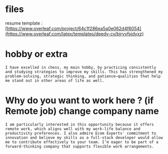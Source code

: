 # files

resume template : [https://www.overleaf.com/project/64c1f286ea5a0e062d4f6054](https://www.overleaf.com/latex/templates/deedy-cv/bjryvfsjdyxz)


# hobby or extra

    I have excelled in chess, my main hobby, by practicing consistently and studying strategies to improve my skills. This has strengthened my problem‑solving, strategic thinking, and patience—qualities that help me stand out in other areas of life as well.

# Why do you want to work here ? (if Remote job) change company name

    I am particularly interested in this opportunity because it offers remote work, which aligns well with my work-life balance and productivity preferences. I also admire Ecom Experts' commitment to innovation and believe my skills as a full-stack developer would allow me to contribute effectively to your team. I’m eager to be part of a forward-thinking company that supports flexible work arrangements.
